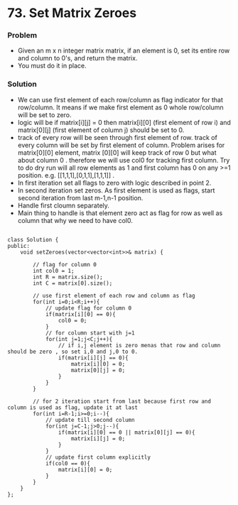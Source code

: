 # 73. Set Matrix Zeroes <leetcode>

### **Problem** 
- Given an m x n integer matrix matrix, if an element is 0, set its entire row and column to 0's, and return the matrix.
- You must do it in place.
    
### **Solution**
- We can use first element of each row/column as flag indicator for that row/column. It means if we make first element as 0 whole row/column will be set to zero.
- logic will be if matrix[i][j] = 0 then matrix[i][0] (first element of row i) and matrix[0][j] (first element of column j) should be set to 0.
- track of every row will be seen through first element of row. track of every column will be set by first element of column. Problem arises for matrix[0][0] element, matrix [0][0] will keep track of row 0 but what about column 0 . therefore we will use col0 for tracking first column. Try to do dry run will all row elements as 1 and first column has 0 on any >=1 position. e.g. [[1,1,1],[0,1,1],[1,1,1]] .  
- In first iteration set all flags to zero with logic described in point 2.
- In second iteration set zeros. As first element is used as flags, start second iteration from last m-1,n-1 position.
- Handle first cloumn separately.
- Main thing to handle is that element zero act as flag for row as well as column that why we need to have col0.

```
    
class Solution {
public:
    void setZeroes(vector<vector<int>>& matrix) {
        
        // flag for column 0
        int col0 = 1;
        int R = matrix.size();
        int C = matrix[0].size();
        
        // use first element of each row and column as flag
        for(int i=0;i<R;i++){
            // update flag for column 0
            if(matrix[i][0] == 0){
                col0 = 0;
            }
            // for column start with j=1
            for(int j=1;j<C;j++){
                // if i,j element is zero menas that row and column should be zero , so set i,0 and j,0 to 0.
                if(matrix[i][j] == 0){
                    matrix[i][0] = 0;
                    matrix[0][j] = 0;
                }    
            }
        }
        
        // for 2 iteration start from last because first row and column is used as flag, update it at last
        for(int i=R-1;i>=0;i--){
            // update till second column
            for(int j=C-1;j>0;j--){
                if(matrix[i][0] == 0 || matrix[0][j] == 0){
                    matrix[i][j] = 0;    
                } 
            }
            // update first column explicitly
            if(col0 == 0){
                matrix[i][0] = 0;        
            }
        }
    }
};

```
